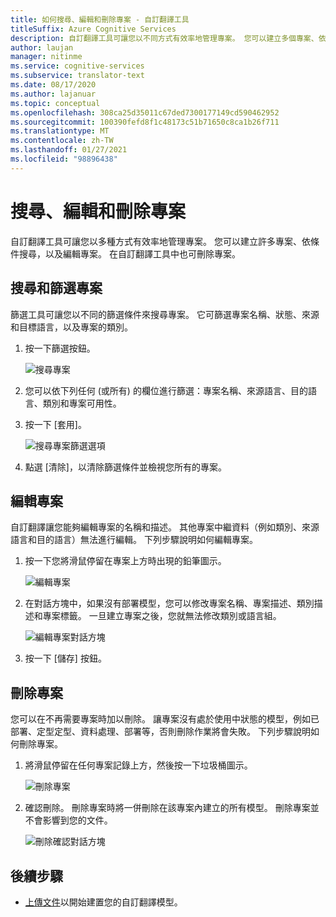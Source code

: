 ```yaml
---
title: 如何搜尋、編輯和刪除專案 - 自訂翻譯工具
titleSuffix: Azure Cognitive Services
description: 自訂翻譯工具可讓您以不同方式有效率地管理專案。 您可以建立多個專案、依條件搜尋，以及編輯專案。 在自訂翻譯工具中也可刪除專案。
author: laujan
manager: nitinme
ms.service: cognitive-services
ms.subservice: translator-text
ms.date: 08/17/2020
ms.author: lajanuar
ms.topic: conceptual
ms.openlocfilehash: 308ca25d35011c67ded7300177149cd590462952
ms.sourcegitcommit: 100390fefd8f1c48173c51b71650c8ca1b26f711
ms.translationtype: MT
ms.contentlocale: zh-TW
ms.lasthandoff: 01/27/2021
ms.locfileid: "98896438"
---
```

# <a name="search-edit-and-delete-projects"></a>搜尋、編輯和刪除專案

自訂翻譯工具可讓您以多種方式有效率地管理專案。 您可以建立許多專案、依條件搜尋，以及編輯專案。 在自訂翻譯工具中也可刪除專案。  

## <a name="search-and-filter-projects"></a>搜尋和篩選專案

篩選工具可讓您以不同的篩選條件來搜尋專案。 它可篩選專案名稱、狀態、來源和目標語言，以及專案的類別。

1. 按一下篩選按鈕。

    ![搜尋專案](media/how-to/how-to-search-project.png)

2. 您可以依下列任何 (或所有) 的欄位進行篩選：專案名稱、來源語言、目的語言、類別和專案可用性。

3. 按一下 [套用]。

    ![搜尋專案篩選選項](media/how-to/how-to-search-project-filters.png)

4. 點選 [清除]，以清除篩選條件並檢視您所有的專案。

## <a name="edit-a-project"></a>編輯專案

自訂翻譯讓您能夠編輯專案的名稱和描述。 其他專案中繼資料（例如類別、來源語言和目的語言）無法進行編輯。 下列步驟說明如何編輯專案。

1. 按一下您將滑鼠停留在專案上方時出現的鉛筆圖示。

    ![編輯專案](media/how-to/how-to-edit-project.png)

2. 在對話方塊中，如果沒有部署模型，您可以修改專案名稱、專案描述、類別描述和專案標籤。 一旦建立專案之後，您就無法修改類別或語言組。

    ![編輯專案對話方塊](media/how-to/how-to-edit-project-dialog.png)

3. 按一下 [儲存] 按鈕。

## <a name="delete-a-project"></a>刪除專案

您可以在不再需要專案時加以刪除。 讓專案沒有處於使用中狀態的模型，例如已部署、定型定型、資料處理、部署等，否則刪除作業將會失敗。 下列步驟說明如何刪除專案。

1. 將滑鼠停留在任何專案記錄上方，然後按一下垃圾桶圖示。

   ![刪除專案](media/how-to/how-to-delete-project.png)

2. 確認刪除。 刪除專案時將一併刪除在該專案內建立的所有模型。 刪除專案並不會影響到您的文件。

   ![刪除確認對話方塊](media/how-to/how-to-delete-project-confirm.png)

## <a name="next-steps"></a>後續步驟

- [上傳文件](how-to-upload-document.md)以開始建置您的自訂翻譯模型。
